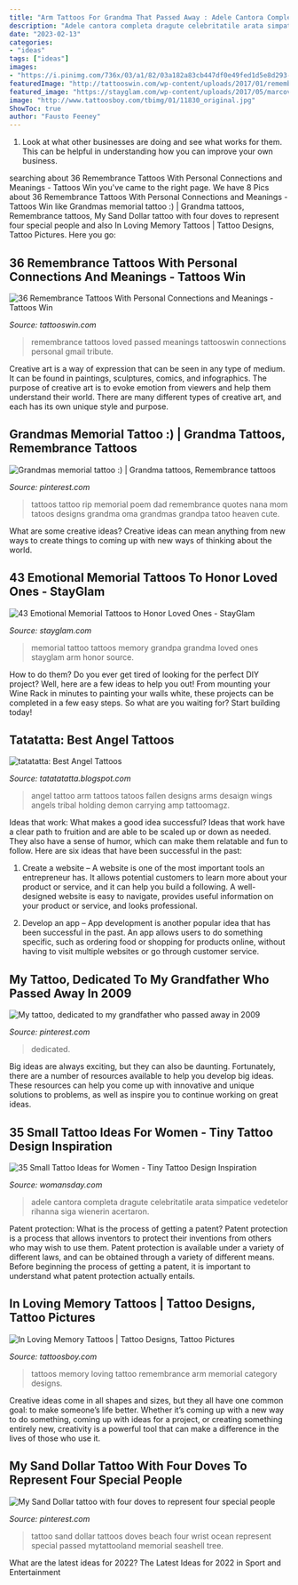 ```yaml
---
title: "Arm Tattoos For Grandma That Passed Away : Adele Cantora Completa Dragute Celebritatile Arata Simpatice Vedetelor Rihanna Siga Wienerin Acertaron"
description: "Adele cantora completa dragute celebritatile arata simpatice vedetelor rihanna siga wienerin acertaron"
date: "2023-02-13"
categories:
- "ideas"
tags: ["ideas"]
images:
- "https://i.pinimg.com/736x/03/a1/82/03a182a83cb447df0e49fed1d5e8d293--beach-tattoos-ocean-tattoos.jpg?b=t"
featuredImage: "http://tattooswin.com/wp-content/uploads/2017/01/remembrance1.jpg"
featured_image: "https://stayglam.com/wp-content/uploads/2017/05/marcovolontieri_tattoo_17267757_137721776754524_4226180233658630144_nresize.jpg"
image: "http://www.tattoosboy.com/tbimg/01/11830_original.jpg"
ShowToc: true
author: "Fausto Feeney"
---
```



1. Look at what other businesses are doing and see what works for them. This can be helpful in understanding how you can improve your own business. 

	

		
searching about 36 Remembrance Tattoos With Personal Connections and Meanings - Tattoos Win you've came to the right page. We have 8 Pics about 36 Remembrance Tattoos With Personal Connections and Meanings - Tattoos Win like Grandmas memorial tattoo :) | Grandma tattoos, Remembrance tattoos, My Sand Dollar tattoo with four doves to represent four special people and also In Loving Memory Tattoos | Tattoo Designs, Tattoo Pictures. Here you go:
		
    
## 36 Remembrance Tattoos With Personal Connections And Meanings - Tattoos Win

<img loading=lazy src="http://tattooswin.com/wp-content/uploads/2017/01/remembrance1.jpg" onerror="this.onerror=null;this.src='https://tse2.mm.bing.net/th?id=OIP.zo-TW00O_0yAQIW80i7VIgHaDn&amp;pid=15.1';" alt="36 Remembrance Tattoos With Personal Connections and Meanings - Tattoos Win">

_Source: tattooswin.com_

>remembrance tattoos loved passed meanings tattooswin connections personal gmail tribute. 

	

Creative art is a way of expression that can be seen in any type of medium. It can be found in paintings, sculptures, comics, and infographics. The purpose of creative art is to evoke emotion from viewers and help them understand their world. There are many different types of creative art, and each has its own unique style and purpose.

    
## Grandmas Memorial Tattoo :) | Grandma Tattoos, Remembrance Tattoos

<img loading=lazy src="https://i.pinimg.com/736x/bc/c6/2a/bcc62a9a61c6a8423f27af3e3f971034--rip-tattoo-tatoo.jpg" onerror="this.onerror=null;this.src='https://tse4.mm.bing.net/th?id=OIP.-eaRdJe9R2ELZDpeO8fL_AHaHa&amp;pid=15.1';" alt="Grandmas memorial tattoo :) | Grandma tattoos, Remembrance tattoos">

_Source: pinterest.com_

>tattoos tattoo rip memorial poem dad remembrance quotes nana mom tatoos designs grandma oma grandmas grandpa tatoo heaven cute. 

	

What are some creative ideas?
Creative ideas can mean anything from new ways to create things to coming up with new ways of thinking about the world.

    
## 43 Emotional Memorial Tattoos To Honor Loved Ones - StayGlam

<img loading=lazy src="https://stayglam.com/wp-content/uploads/2017/05/marcovolontieri_tattoo_17267757_137721776754524_4226180233658630144_nresize.jpg" onerror="this.onerror=null;this.src='https://tse3.mm.bing.net/th?id=OIP.Oi_XgHvWGeCXQLPZAKfQdgHaHa&amp;pid=15.1';" alt="43 Emotional Memorial Tattoos to Honor Loved Ones - StayGlam">

_Source: stayglam.com_

>memorial tattoo tattoos memory grandpa grandma loved ones stayglam arm honor source. 

	

How to do them?
Do you ever get tired of looking for the perfect DIY project? Well, here are a few ideas to help you out! From mounting your Wine Rack in minutes to painting your walls white, these projects can be completed in a few easy steps. So what are you waiting for? Start building today!

    
## Tatatatta: Best Angel Tattoos

<img loading=lazy src="http://4.bp.blogspot.com/_zbOTr4fE10M/TKmdjJ4YeQI/AAAAAAAAABs/G5DmSkKSfeM/s1600/Angel%2BTattoos%2Barm.jpg" onerror="this.onerror=null;this.src='https://tse4.mm.bing.net/th?id=OIP.Xo2szH7U8QvUVcRW0-yUBwHaJY&amp;pid=15.1';" alt="tatatatta: Best Angel Tattoos">

_Source: tatatatatta.blogspot.com_

>angel tattoo arm tattoos tatoos fallen designs arms desaign wings angels tribal holding demon carrying amp tattoomagz. 

	

Ideas that work: What makes a good idea successful?
Ideas that work have a clear path to fruition and are able to be scaled up or down as needed. They also have a sense of humor, which can make them relatable and fun to follow. Here are six ideas that have been successful in the past:
1. Create a website – A website is one of the most important tools an entrepreneur has. It allows potential customers to learn more about your product or service, and it can help you build a following. A well-designed website is easy to navigate, provides useful information on your product or service, and looks professional.

2. Develop an app – App development is another popular idea that has been successful in the past. An app allows users to do something specific, such as ordering food or shopping for products online, without having to visit multiple websites or go through customer service.

    
## My Tattoo, Dedicated To My Grandfather Who Passed Away In 2009

<img loading=lazy src="https://i.pinimg.com/originals/bb/4c/7b/bb4c7b7bbabe7300ace8158f82de3bb8.jpg" onerror="this.onerror=null;this.src='https://tse4.mm.bing.net/th?id=OIP.9tcli6eqjpGQ6tj6lCb5kQHaKB&amp;pid=15.1';" alt="My tattoo, dedicated to my grandfather who passed away in 2009">

_Source: pinterest.com_

>dedicated. 

	

Big ideas are always exciting, but they can also be daunting. Fortunately, there are a number of resources available to help you develop big ideas. These resources can help you come up with innovative and unique solutions to problems, as well as inspire you to continue working on great ideas.

    
## 35 Small Tattoo Ideas For Women - Tiny Tattoo Design Inspiration

<img loading=lazy src="https://hips.hearstapps.com/wdy.h-cdn.co/assets/17/28/2560x3640/adele-tattoo-dots-penny.jpg?resize=768:*" onerror="this.onerror=null;this.src='https://tse3.mm.bing.net/th?id=OIP.jS3ij7OCyCaikhA9Gr6UGAHaKh&amp;pid=15.1';" alt="35 Small Tattoo Ideas for Women - Tiny Tattoo Design Inspiration">

_Source: womansday.com_

>adele cantora completa dragute celebritatile arata simpatice vedetelor rihanna siga wienerin acertaron. 

	

Patent protection: What is the process of getting a patent?
Patent protection is a process that allows inventors to protect their inventions from others who may wish to use them. Patent protection is available under a variety of different laws, and can be obtained through a variety of different means. Before beginning the process of getting a patent, it is important to understand what patent protection actually entails.

    
## In Loving Memory Tattoos | Tattoo Designs, Tattoo Pictures

<img loading=lazy src="http://www.tattoosboy.com/tbimg/01/11830_original.jpg" onerror="this.onerror=null;this.src='https://tse1.mm.bing.net/th?id=OIP.5B4NtKq3QW0JNdp-F_fvSwHaF1&amp;pid=15.1';" alt="In Loving Memory Tattoos | Tattoo Designs, Tattoo Pictures">

_Source: tattoosboy.com_

>tattoos memory loving tattoo remembrance arm memorial category designs. 

	

Creative ideas come in all shapes and sizes, but they all have one common goal: to make someone’s life better. Whether it’s coming up with a new way to do something, coming up with ideas for a project, or creating something entirely new, creativity is a powerful tool that can make a difference in the lives of those who use it.

    
## My Sand Dollar Tattoo With Four Doves To Represent Four Special People

<img loading=lazy src="https://i.pinimg.com/736x/03/a1/82/03a182a83cb447df0e49fed1d5e8d293--beach-tattoos-ocean-tattoos.jpg?b=t" onerror="this.onerror=null;this.src='https://tse1.mm.bing.net/th?id=OIP.J30hjbMyDTg40S2L_LCNEAHaJ7&amp;pid=15.1';" alt="My Sand Dollar tattoo with four doves to represent four special people">

_Source: pinterest.com_

>tattoo sand dollar tattoos doves beach four wrist ocean represent special passed mytattooland memorial seashell tree. 

	

What are the latest ideas for 2022?
The Latest Ideas for 2022 in Sport and Entertainment

